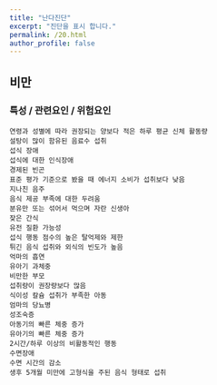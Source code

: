 ```yaml
---
title: "난다진단"
excerpt: "진단을 표시 합니다."
permalink: /20.html
author_profile: false
---
```

## 비만


### 특성 / 관련요인 / 위험요인

>                
                       
    연령과 성별에 따라 권장되는 양보다 적은 하루 평균 신체 활동량
    설탕이 많이 함유된 음료수 섭취
    섭식 장애
    섭식에 대한 인식장애
    경제된 빈곤
    표준 평가 기준으로 봤을 때 에너지 소비가 섭취보다 낮음
    지나친 음주
    음식 제공 부족에 대한 두려움
    분유만 또는 섞어서 먹으며 자란 신생아
    잦은 간식
    유전 질환 가능성
    섭식 행동 점수의 높은 탈억제와 제한
    튀긴 음식 섭취와 외식의 빈도가 높음
    억마의 흡연
    유아기 과체중
    비만한 부모
    섭취량이 권장량보다 많음
    식이성 칼슘 섭취가 부족한 아동
    엄마의 당뇨병
    성조숙증
    아동기의 빠른 체중 증가
    유아기의 빠른 체중 증가
    2시간/하루 이상의 비활동적인 행동
    수면장애
    수면 시간의 감소
    생후 5개월 미만에 고형식을 주된 음식 형태로 섭취
